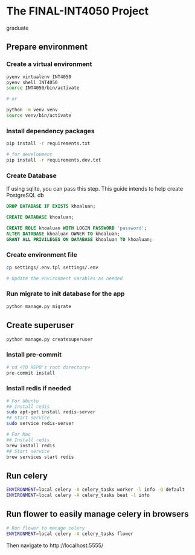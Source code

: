 # The FINAL-INT4050 Project

graduate

## Prepare environment

### Create a virtual environment

```bash
pyenv virtualenv INT4050
pyenv shell INT4050
source INT4050/bin/activate

# or

python -m venv venv
source venv/bin/activate
```

### Install dependency packages

```bash
pip install -r requirements.txt

# for development
pip install -r requirements.dev.txt
```

### Create Database

If using sqlite, you can pass this step.
This guide intends to help create PostgreSQL db

```sql
DROP DATABASE IF EXISTS khoaluan;

CREATE DATABASE khoaluan;

CREATE ROLE khoaluan WITH LOGIN PASSWORD 'password';
ALTER DATABASE khoaluan OWNER TO khoaluan;
GRANT ALL PRIVILEGES ON DATABASE khoaluan TO khoaluan;

```

### Create environment file

``` bash
cp settings/.env.tpl settings/.env

# Update the environment varables as needed
```

### Run migrate to init database for the app

```bash
python manage.py migrate
```

## Create superuser

```bash
python manage.py createsuperuser
```

### Install pre-commit

```bash
# cd <TO REPO's root directory>
pre-commit install
```

### Install redis if needed

```bash
# For Ubuntu
## Install redis
sudo apt-get install redis-server
## Start service
sudo service redis-server

# For Mac
## Install redis
brew install redis
## Start service
brew services start redis
```


## Run celery

```bash
ENVIRONMENT=local celery -A celery_tasks worker -l info -Q default
ENVIRONMENT=local celery -A celery_tasks beat -l info
```

## Run flower to easily manage celery in browsers

```bash
# Run flower to manage celery
ENVIRONMENT=local celery -A celery_tasks flower
```

Then navigate to http://localhost:5555/
